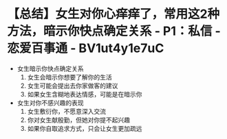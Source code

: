# 【总结】女生对你心痒痒了，常用这2种方法，暗示你快点确定关系 - P1：私信 - 恋爱百事通 - BV1ut4y1e7uC

-   女生暗示你快点确定关系
    1.  女生会暗示你想要了解你的生活
    2.  女生可能会提出去你家做客的建议
    3.  如果女生含糊地表达情感，可能是在暗示你
-   女生对你不感兴趣的表现
    1.  女生敷衍你，不愿意深入交流
    2.  你对女生献殷勤，但她对你提不起兴趣
    3.  如果你自取追求方式，只会让女生更加疏远